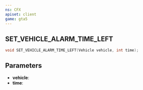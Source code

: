 ```yaml
---
ns: CFX
apiset: client
game: gta5
---
```

## SET_VEHICLE_ALARM_TIME_LEFT

```c
void SET_VEHICLE_ALARM_TIME_LEFT(Vehicle vehicle, int time);
```


## Parameters
* **vehicle**: 
* **time**: 

